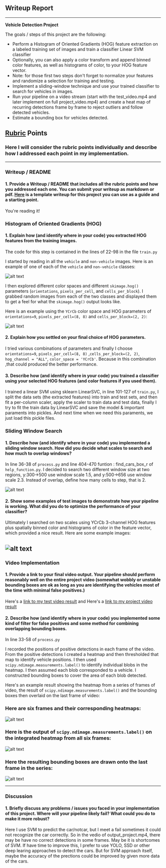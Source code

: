## Writeup Report


---

**Vehicle Detection Project**

The goals / steps of this project are the following:

* Perform a Histogram of Oriented Gradients (HOG) feature extraction on a labeled training set of images and train a classifier Linear SVM classifier
* Optionally, you can also apply a color transform and append binned color features, as well as histograms of color, to your HOG feature vector. 
* Note: for those first two steps don't forget to normalize your features and randomize a selection for training and testing.
* Implement a sliding-window technique and use your trained classifier to search for vehicles in images.
* Run your pipeline on a video stream (start with the test_video.mp4 and later implement on full project_video.mp4) and create a heat map of recurring detections frame by frame to reject outliers and follow detected vehicles.
* Estimate a bounding box for vehicles detected.

[//]: # (Image References)
[image1]: ./output_images/figure_car_notcar.png
[image2]: ./output_images/figure_hog.png
[image3]: ./output_images/sliding_windows.png
[image4]: ./output_images/sliding_window.png
[image5]: ./output_images/boxes_and_heat.png
[image6]: ./output_images/labels_map.png
[image7]: ./output_images/output_bboxes.png
[video1]: ./project_video.mp4

## [Rubric](https://review.udacity.com/#!/rubrics/513/view) Points
### Here I will consider the rubric points individually and describe how I addressed each point in my implementation.  

---
### Writeup / README

#### 1. Provide a Writeup / README that includes all the rubric points and how you addressed each one.  You can submit your writeup as markdown or pdf.  [Here](https://github.com/udacity/CarND-Vehicle-Detection/blob/master/writeup_template.md) is a template writeup for this project you can use as a guide and a starting point.  

You're reading it!

### Histogram of Oriented Gradients (HOG)

#### 1. Explain how (and identify where in your code) you extracted HOG features from the training images.

The code for this step is contained in the lines of  22-98 in the file `train.py`

I started by reading in all the `vehicle` and `non-vehicle` images.  Here is an example of one of each of the `vehicle` and `non-vehicle` classes:

![alt text][image1]

I then explored different color spaces and different `skimage.hog()` parameters (`orientations`, `pixels_per_cell`, and `cells_per_block`).  I grabbed random images from each of the two classes and displayed them to get a feel for what the `skimage.hog()` output looks like.

Here is an example using the `YCrCb` color space and HOG parameters of `orientations=9`, `pixels_per_cell=(8, 8)` and `cells_per_block=(2, 2)`:


![alt text][image2]

#### 2. Explain how you settled on your final choice of HOG parameters.

I tried various combinations of parameters and finally I choose `orientations=9`, `pixels_per_cell=(8, 8)` ,`cells_per_block=(2, 2)`, `hog_channel = "ALL"`, `color_space = 'YCrCb'`. Because in this combination ,that could produced the better performance.

#### 3. Describe how (and identify where in your code) you trained a classifier using your selected HOG features (and color features if you used them).

I trained a linear SVM using sklearn LinearSVC, in line 101-127 of `train.py`, I split the data sets (the extracted features) into train and test sets, and then fit a per-column scaler, apply the scaler to train data and test data, finally I try to fit the train data by LinearSVC and save the model & important paraments into pickles. And next time when we need this paraments, we just load this pickle files.

### Sliding Window Search

#### 1. Describe how (and identify where in your code) you implemented a sliding window search.  How did you decide what scales to search and how much to overlap windows?

In line 36-38 of `process.py` and line 404-470 funtion : find_cars_box_r of `help_function.py`. I decided to search two different window size at two regions, y:300->500 use window scale 1.5, and y:500->656 use window scale 2.3. Instead of overlap, define how many cells to step, that is 2.

![alt text][image3]

#### 2. Show some examples of test images to demonstrate how your pipeline is working.  What did you do to optimize the performance of your classifier?

Ultimately I searched on two scales using YCrCb 3-channel HOG features plus spatially binned color and histograms of color in the feature vector, which provided a nice result.  Here are some example images:

![alt text][image4]
---

### Video Implementation

#### 1. Provide a link to your final video output.  Your pipeline should perform reasonably well on the entire project video (somewhat wobbly or unstable bounding boxes are ok as long as you are identifying the vehicles most of the time with minimal false positives.)
Here's a [link to my test video result](./output_video/output_test.mp4) and
Here's a [link to my project video result](./output_video/output_project.mp4)


#### 2. Describe how (and identify where in your code) you implemented some kind of filter for false positives and some method for combining overlapping bounding boxes.

In line 33-58 of `process.py`

I recorded the positions of positive detections in each frame of the video.  From the positive detections I created a heatmap and then thresholded that map to identify vehicle positions.  I then used `scipy.ndimage.measurements.label()` to identify individual blobs in the heatmap.  I then assumed each blob corresponded to a vehicle.  I constructed bounding boxes to cover the area of each blob detected.  

Here's an example result showing the heatmap from a series of frames of video, the result of `scipy.ndimage.measurements.label()` and the bounding boxes then overlaid on the last frame of video:

### Here are six frames and their corresponding heatmaps:

![alt text][image5]

### Here is the output of `scipy.ndimage.measurements.label()` on the integrated heatmap from all six frames:
![alt text][image6]

### Here the resulting bounding boxes are drawn onto the last frame in the series:
![alt text][image7]


---

### Discussion

#### 1. Briefly discuss any problems / issues you faced in your implementation of this project.  Where will your pipeline likely fail?  What could you do to make it more robust?

Here I use SVM to predict the car/notcar, but I meet a fail sometimes it could not recognize the car correctly. So in the vedio of output_project.mp4, there may be have no correct detections in some frames. May be it is shortcomes of SVM. If have time to improve this, I prefer to use YOLO, SSD or other deep learing approaches to detect the cars. But for SVM approach itself, maybe the accuracy of the prections could be improved by given more data of the cars.

